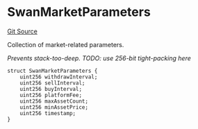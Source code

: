 # SwanMarketParameters
[Git Source](https://github.com/firstbatchxyz/swan-contracts/blob/ceefa4b0353ce4c0f1536b7318fa82b208305342/contracts/swan/SwanManager.sol)

Collection of market-related parameters.

*Prevents stack-too-deep.
TODO: use 256-bit tight-packing here*


```solidity
struct SwanMarketParameters {
    uint256 withdrawInterval;
    uint256 sellInterval;
    uint256 buyInterval;
    uint256 platformFee;
    uint256 maxAssetCount;
    uint256 minAssetPrice;
    uint256 timestamp;
}
```

